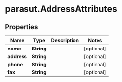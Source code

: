 # parasut.AddressAttributes

## Properties
Name | Type | Description | Notes
------------ | ------------- | ------------- | -------------
**name** | **String** |  | [optional] 
**address** | **String** |  | [optional] 
**phone** | **String** |  | [optional] 
**fax** | **String** |  | [optional] 


